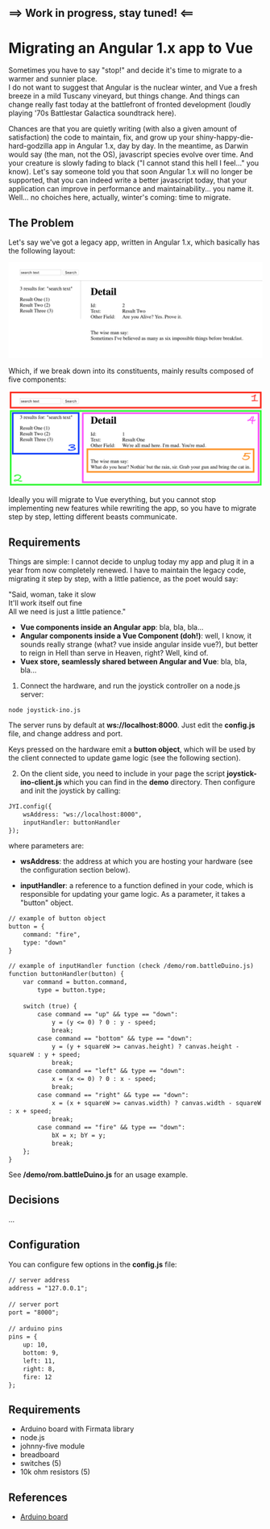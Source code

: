 **==> Work in progress, stay tuned! <==**
----


Migrating an Angular 1.x app to Vue
=====================
Sometimes you have to say "stop!" and decide it's time to migrate to a warmer and sunnier place.   
I do not want to suggest that Angular is the nuclear winter, and Vue a fresh breeze in a mild Tuscany vineyard, but things change.
And things can change really fast today at the battlefront of fronted development (loudly playing '70s Battlestar Galactica soundtrack here).

Chances are that you are quietly writing (with also a given amount of satisfaction) the code to maintain, fix, and grow up your shiny-happy-die-hard-godzilla app in Angular 1.x, day by day. In the meantime, as Darwin would say (the man, not the OS), javascript species evolve over time. And your creature is slowly fading to black ("I cannot stand this hell I feel..." you know).
Let's say someone told you that soon Angular 1.x will no longer be supported, that you can indeed write a better javascript today, that your application can improve in performance and maintainability... you name it.   
Well... no choiches here, actually, winter's coming: time to migrate.  


The Problem
----
Let's say we've got a legacy app, written in Angular 1.x, which basically has the following layout: 

![simple-app][1]

Which, if we break down into its constituents, mainly results composed of five components:

![simple-app-components][2]

Ideally you will migrate to Vue everything, but you cannot stop implementing new features while rewriting the app, so you have to migrate step by step, letting different beasts communicate.


Requirements
----
Things are simple: I cannot decide to unplug today my app and plug it in a year from now completely renewed. I have to maintain the legacy code, migrating it step by step, with a little patience, as the poet would say:

"Said, woman, take it slow  
It'll work itself out fine  
All we need is just a little patience."


- **Vue components inside an Angular app**: bla, bla, bla...
- **Angular components inside a Vue Component (doh!)**: well, I know, it sounds really strange (what? vue inside angular inside vue?), but better to reign in Hell than serve in Heaven, right? Well, kind of. 
- **Vuex store, seamlessly shared between Angular and Vue**: bla, bla, bla...  



1. Connect the hardware, and run the joystick controller on a node.js server:
```
node joystick-ino.js
``` 
The server runs by default at **ws://localhost:8000**. Just edit the **config.js** file, and change address and port.

Keys pressed on the hardware emit a **button object**, which will be used by the client connected to update game logic (see the following section).

2. On the client side, you need to include in your page the script **joystick-ino-client.js** which you can find in the **demo** directory. Then configure and init the joystick by calling:
```
JYI.config({
	wsAddress: "ws://localhost:8000",
    inputHandler: buttonHandler    
});
```
where parameters are:

- **wsAddress**: the address at which you are hosting your hardware (see the configuration section below).

- **inputHandler**: a reference to a function defined in your code, which is responsible for updating your game logic. As a parameter, it takes a "button" object.
```
// example of button object
button = {
	command: "fire",
	type: "down"
}
```
```
// example of inputHandler function (check /demo/rom.battleDuino.js)
function buttonHandler(button) {
    var command = button.command,
        type = button.type;

    switch (true) {
        case command == "up" && type == "down":
            y = (y <= 0) ? 0 : y - speed;
            break;
        case command == "bottom" && type == "down":
            y = (y + squareW >= canvas.height) ? canvas.height - squareW : y + speed;
            break;
        case command == "left" && type == "down":
            x = (x <= 0) ? 0 : x - speed;
            break;
        case command == "right" && type == "down":
            x = (x + squareW >= canvas.width) ? canvas.width - squareW : x + speed;
            break;
        case command == "fire" && type == "down":
            bX = x; bY = y;
            break;
    };
}
```

See **/demo/rom.battleDuino.js** for an usage example.


Decisions
----
...


Configuration
----
You can configure few options in the **config.js** file:
```
// server address
address = "127.0.0.1";

// server port	
port = "8000";

// arduino pins
pins = {
	up: 10,
	bottom: 9,
	left: 11,
	right: 8,
	fire: 12
};
```

<!--
Online demo
----
You can test the joystick online by playing my HTML5 porting of Space Invaders.

To succesfully run it, you have to:

- Assemble the hardware.

- Edit **config.js** the following way:
```
exports.address = "arduino-html5testserver.rhcloud.com";
exports.port = "8000";
```  

- Run:
```
node joystick-ino.js
```

- Open in your browser **http://matteopiazza.org/stuff/code/AdvertiseInvaders/**
-->


Requirements
----
- Arduino board with Firmata library
- node.js
- johnny-five module
- breadboard
- switches (5)
- 10k ohm resistors (5)


References
----
- [Arduino board][5]

[1]: screenshots/01-simple_app.png
[2]: screenshots/02-app_components.png

[5]: http://arduino.cc/